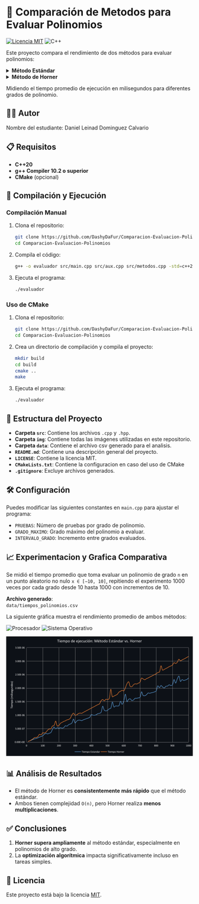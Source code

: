 # 🦊 Comparación de Metodos para Evaluar Polinomios

[![Licencia MIT](https://img.shields.io/badge/Licencia-MIT-blue.svg)](LICENSE) ![C++](https://img.shields.io/badge/C++-20-%2300599C?logo=c%2B%2B)

Este proyecto compara el rendimiento de dos métodos para evaluar polinomios: 

<details>
<summary><strong> Método Estándar</strong></summary>

P(x) = a₀ + a₁x + a₂x² + ⋯ + aₙxⁿ  

Utiliza una multiplicación por cada potencia de x.  

</details>

<details>
<summary><strong> Método de Horner</strong></summary>

P(x) = (⋯((aₙx + aₙ₋₁)x + aₙ₋₂)x + ⋯ + a₀)  

Este método reduce significativamente el número de multiplicaciones y sumas.  

</details> 

Midiendo el tiempo promedio de ejecución en milisegundos para diferentes grados de polinomio.

## 👨‍💻 Autor

Nombre del estudiante: Daniel Leinad Dominguez Calvario


## 📋 Requisitos

- **C++20**
- **g++ Compiler 10.2 o superior**
- **CMake** (opcional)

## 🔽 Compilación y Ejecución

### Compilación Manual
1. Clona el repositorio:
   ```bash
   git clone https://github.com/DashyDaFur/Comparacion-Evaluacion-Polinomios.git
   cd Comparacion-Evaluacion-Polinomios
   ```
2. Compila el código:
   ```bash
   g++ -o evaluador src/main.cpp src/aux.cpp src/metodos.cpp -std=c++20
   ```
3. Ejecuta el programa:
   ```bash
   ./evaluador
   ```

### Uso de CMake
1. Clona el repositorio:
   ```bash
   git clone https://github.com/DashyDaFur/Comparacion-Evaluacion-Polinomios.git
   cd Comparacion-Evaluacion-Polinomios
   ```

2. Crea un directorio de compilación y compila el proyecto:
   ```bash
   mkdir build
   cd build
   cmake ..
   make
   ```
3. Ejecuta el programa:
   ```bash
   ./evaluador
   ```
	

## 🌳 Estructura del Proyecto  
- **Carpeta `src`**: Contiene los archivos `.cpp` y `.hpp`.  
- **Carpeta `img`**: Contiene todas las imágenes utilizadas en este repositorio.
- **Carpeta `data`**: Contiene el archivo csv generado para el analisis.
- **`README.md`**: Contiene una descripción general del proyecto.
- **`LICENSE`**: Contiene la licencia MIT.
- **`CMakeLists.txt`**: Contiene la configuracion en caso del uso de CMake
- **`.gitignore`**: Excluye archivos generados.

## 🛠️ Configuración

Puedes modificar las siguientes constantes en `main.cpp` para ajustar el programa:  

- `PRUEBAS`: Número de pruebas por grado de polinomio.  
- `GRADO_MAXIMO`: Grado máximo del polinomio a evaluar.  
- `INTERVALO_GRADO`: Incremento entre grados evaluados.  

## 📈 Experimentacion y Grafica Comparativa

Se midió el tiempo promedio que toma evaluar un polinomio de grado `n` en un punto aleatorio no nulo `x ∈ [−10, 10]`, repitiendo el experimento 1000 veces por cada grado desde 10 hasta 1000 con incrementos de 10.  

**Archivo generado**:  
`data/tiempos_polinomios.csv`  

La siguiente gráfica muestra el rendimiento promedio de ambos métodos:  

![Procesador](https://img.shields.io/badge/CPU-Intel%20Core%20i5--8365U-blue?logo=intel&logoColor=white) ![Sistema Operativo](https://img.shields.io/badge/OS-CachyOS-00a988?logo=linux&logoColor=white)

![GraficaComparativa](img/GraficaComparativa.png)  

## 📊 Análisis de Resultados  
- El método de Horner es **consistentemente más rápido** que el método estándar.  
- Ambos tienen complejidad `O(n)`, pero Horner realiza **menos multiplicaciones**.  

## ✅ Conclusiones  
1. **Horner supera ampliamente** al método estándar, especialmente en polinomios de alto grado.  
2. La **optimización algorítmica** impacta significativamente incluso en tareas simples.  

## 📜 Licencia  
Este proyecto está bajo la licencia [MIT](LICENSE).
